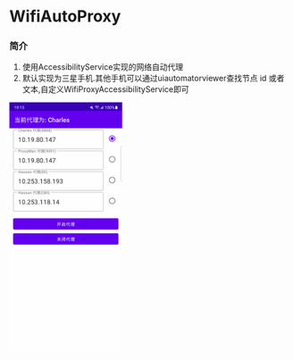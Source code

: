 # WifiAutoProxy

### 简介
1. 使用AccessibilityService实现的网络自动代理
2. 默认实现为三星手机.其他手机可以通过uiautomatorviewer查找节点 id 或者文本,自定义WifiProxyAccessibilityService即可
<img src=screenshot.png width=40% />
